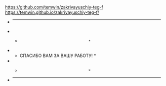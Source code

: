 https://github.com/temwin/zakrivayuschiy-teg-f
https://temwin.github.io/zakrivayuschiy-teg-f/



+ **************************************
+ *                                    *
+ *   СПАСИБО ВАМ ЗА ВАШУ РАБОТУ!      *
+ *                                    *
+ **************************************

